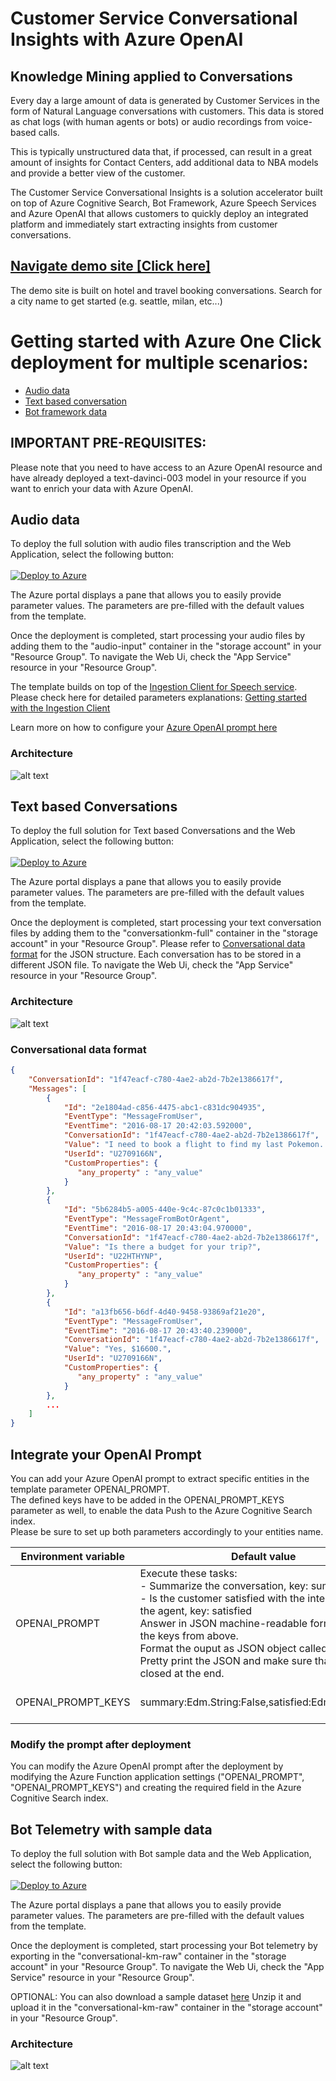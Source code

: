 # Customer Service Conversational Insights with Azure OpenAI

## Knowledge Mining applied to Conversations

Every day a large amount of data is generated by Customer Services in the form of Natural Language conversations with customers. This data is stored as chat logs (with human agents or bots) or audio recordings from voice-based calls.

This is typically unstructured data that, if processed, can result in a great amount of insights for Contact Centers, add additional data to NBA models and provide a better view of the customer.

The Customer Service Conversational Insights is a solution accelerator built on top of Azure Cognitive Search, Bot Framework, Azure Speech Services and Azure OpenAI that allows customers to quickly deploy an integrated platform and immediately start extracting insights from customer conversations.

## [Navigate demo site [Click here]](https://conversational-knowledge-mining.azurewebsites.net/)
The demo site is built on hotel and travel booking conversations. Search for a city name to get started (e.g. seattle, milan, etc...)

# Getting started with Azure One Click deployment for multiple scenarios:
-   [Audio data](#audio-data)
-   [Text based conversation](#text-based-conversations)
-   [Bot framework data](#bot-telemetry-with-sample-data)

## IMPORTANT PRE-REQUISITES:
Please note that you need to have access to an Azure OpenAI resource and have already deployed a text-davinci-003 model in your resource if you want to enrich your data with Azure OpenAI.  

## Audio data
To deploy the full solution with audio files transcription and the Web Application, select the following button:
<br>
<br>
[![Deploy to Azure](https://aka.ms/deploytoazurebutton)](https://portal.azure.com/#create/Microsoft.Template/uri/https%3A%2F%2Fraw.githubusercontent.com%2Fmicrosoft%2FCustomer-Service-Conversational-Insights%2Fmaster%2Finfrastructure%2FARM%2Faudio-template.json)

The Azure portal displays a pane that allows you to easily provide parameter values. The parameters are pre-filled with the default values from the template.

Once the deployment is completed, start processing your audio files by adding them to the "audio-input" container in the "storage account" in your "Resource Group". 
To navigate the Web Ui, check the "App Service" resource in your "Resource Group".


The template builds on top of the [Ingestion Client for Speech service](https://docs.microsoft.com/en-us/azure/cognitive-services/speech-service/ingestion-client).
Please check here for detailed parameters explanations: [Getting started with the Ingestion Client](https://github.com/Azure-Samples/cognitive-services-speech-sdk/blob/master/samples/ingestion/ingestion-client/Setup/guide.md)

Learn more on how to configure your [Azure OpenAI prompt here](#integrate-your-openai-prompt)

### Architecture
![alt text](images/audio-architecture.png "Conversational Knowledge Mining Architecture")

## Text based Conversations
To deploy the full solution for Text based Conversations and the Web Application, select the following button:
<br>
<br>
[![Deploy to Azure](https://aka.ms/deploytoazurebutton)](https://portal.azure.com/#create/Microsoft.Template/uri/https%3A%2F%2Fraw.githubusercontent.com%2Fmicrosoft%2FCustomer-Service-Conversational-Insights%2Fmaster%2Finfrastructure%2FARM%2Fbot-template.json)


The Azure portal displays a pane that allows you to easily provide parameter values. The parameters are pre-filled with the default values from the template.

Once the deployment is completed, start processing your text conversation files by adding them to the "conversationkm-full" container in the "storage account" in your "Resource Group". Please refer to [Conversational data format](#conversational-data-format) for the JSON structure. Each conversation has to be stored in a different JSON file.
To navigate the Web Ui, check the "App Service" resource in your "Resource Group".


### Architecture
![alt text](images/text-based-architecture.png "Conversational Knowledge Mining Architecture")


### Conversational data format
```json
{
    "ConversationId": "1f47eacf-c780-4ae2-ab2d-7b2e1386617f",
    "Messages": [
        {
            "Id": "2e1804ad-c856-4475-abc1-c831dc904935",
            "EventType": "MessageFromUser",
            "EventTime": "2016-08-17 20:42:03.592000",
            "ConversationId": "1f47eacf-c780-4ae2-ab2d-7b2e1386617f",
            "Value": "I need to book a flight to find my last Pokemon. I would need to leave from Montreal and go to Hiroshima. I will also need to leave on August 19th. Im with 4 other adults as well.",
            "UserId": "U2709166N",
            "CustomProperties": {
               "any_property" : "any_value"
            }
        },
        {
            "Id": "5b6284b5-a005-440e-9c4c-87c0c1b01333",
            "EventType": "MessageFromBotOrAgent",
            "EventTime": "2016-08-17 20:43:04.970000",
            "ConversationId": "1f47eacf-c780-4ae2-ab2d-7b2e1386617f",
            "Value": "Is there a budget for your trip?",
            "UserId": "U22HTHYNP",
            "CustomProperties": {
               "any_property" : "any_value"
            }
        },
        {
            "Id": "a13fb656-b6df-4d40-9458-93869af21e20",
            "EventType": "MessageFromUser",
            "EventTime": "2016-08-17 20:43:40.239000",
            "ConversationId": "1f47eacf-c780-4ae2-ab2d-7b2e1386617f",
            "Value": "Yes, $16600.",
            "UserId": "U2709166N",
            "CustomProperties": {
               "any_property" : "any_value"
            }
        },
        ...
    ]
}
```

## Integrate your OpenAI Prompt
You can add your Azure OpenAI prompt to extract specific entities in the template parameter OPENAI_PROMPT.
<br>
The defined keys have to be added in the OPENAI_PROMPT_KEYS parameter as well, to enable the data Push to the Azure Cognitive Search index.
<br>
Please be sure to set up both parameters accordingly to your entities name.

| Environment variable | Default value | Note |
|--|--|--|
|OPENAI_PROMPT | Execute these tasks:<br>-  Summarize the conversation, key: summary<br>-  Is the customer satisfied with the interaction with the agent, key: satisfied<br> Answer in JSON machine-readable format, using the keys from above.<br> Format the ouput as JSON object called 'results'. Pretty print the JSON and make sure that is properly closed at the end.<br>| The prompt to be used with OpenAI, please define the keys in the setting below as well |
|OPENAI_PROMPT_KEYS | summary:Edm.String:False,satisfied:Edm.String:True|The prompt keys to use for the OpenAI API. Format: key,SearchType,Facetable e.g. key1:Edm.String:False,key2:Edm.String:True,key3:Edm.String:True | 

### Modify the prompt after deployment

You can modify the Azure OpenAI prompt after the deployment by modifying the Azure Function application settings ("OPENAI_PROMPT", "OPENAI_PROMPT_KEYS") and creating the required field in the Azure Cognitive Search index.

## Bot Telemetry with sample data
To deploy the full solution with Bot sample data and the Web Application, select the following button:
<br>
<br>
[![Deploy to Azure](https://aka.ms/deploytoazurebutton)](https://portal.azure.com/#create/Microsoft.Template/uri/https%3A%2F%2Fraw.githubusercontent.com%2Fmicrosoft%2FCustomer-Service-Conversational-Insights%2Fmaster%2Finfrastructure%2FARM%2Ftemplate.json)

The Azure portal displays a pane that allows you to easily provide parameter values. The parameters are pre-filled with the default values from the template.

Once the deployment is completed, start processing your Bot telemetry by exporting in the "conversational-km-raw" container in the "storage account" in your "Resource Group". 
To navigate the Web Ui, check the "App Service" resource in your "Resource Group".

OPTIONAL:
You can also download a sample dataset [here](https://csciblob.blob.core.windows.net/deploy/sample-data-unprocessed.zip)
Unzip it and upload it in the "conversational-km-raw" container in the "storage account" in your "Resource Group".

### Architecture
![alt text](images/chat-architecture.png "Conversational Knowledge Mining Architecture")

